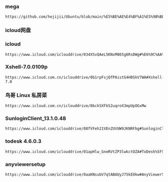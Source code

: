### mega





```
https://github.com/hejijii/Ubuntu/blob/main/%E5%BE%AE%E4%BF%A1%E5%9B%BE%E7%89%87_20221230171001.png
```

### icloud网盘

### icloud
```
https://www.icloud.com/iclouddrive/034XSvQAeL5KNxM865g6RsDWg#%E6%9C%AA%E5%91%BD%E5%90%8D%E6%96%87%E4%BB%B6%E5%A4%B9
```

### Xshell-7.0.0109p
```
https://www.icloud.com.cn/iclouddrive/0b1rpFsjQfPAistG4H0SkV7WA#Xshell-7.0
```

### 鸟哥 Linux 私房菜
```
https://www.icloud.com.cn/iclouddrive/0bckSXFbS2uqroX3mpUpOGxMw
```

###  SunloginClient_13.1.0.48
```
https://www.icloud.com/iclouddrive/08fVFeh21VEnZUVUW9JKNRFbg#SunloginClient%5F13.1.0.48900
```

### todesk 4.6.0.3
```
https://www.icloud.com/iclouddrive/01apHlw_GneRVtZP3lwkctOZA#ToDesk%5FSetup
```
###  anyviewersetup
```
https://www.icloud.com/iclouddrive/0aaKNsubV7qtABAUyJ7SkEOkw#AnyViewerSetup
```


